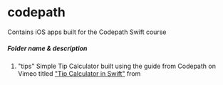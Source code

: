 # codepath
Contains iOS apps built for the Codepath Swift course 

##### Folder name & description

1. "tips" Simple Tip Calculator built using the guide from Codepath on Vimeo titled ["Tip Calculator in Swift"](http://vimeo.com/102084767) from 
